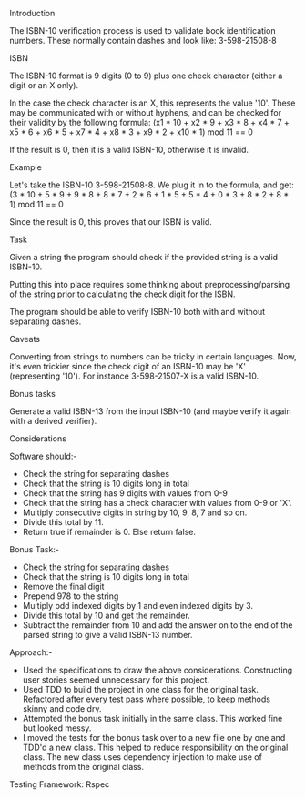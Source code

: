 Introduction

The ISBN-10 verification process is used to validate book identification numbers. 
These normally contain dashes and look like: 3-598-21508-8

ISBN


The ISBN-10 format is 9 digits (0 to 9) plus one check character (either a digit or an X only).

In the case the check character is an X, this represents the value '10'. 
These may be communicated with or without hyphens, and can be checked for their validity by the following formula:
(x1 * 10 + x2 * 9 + x3 * 8 + x4 * 7 + x5 * 6 + x6 * 5 + x7 * 4 + x8 * 3 + x9 * 2 + x10 * 1) mod 11 == 0

If the result is 0, then it is a valid ISBN-10, otherwise it is invalid.

Example

Let's take the ISBN-10 3-598-21508-8. 
We plug it in to the formula, and get:
(3 * 10 + 5 * 9 + 9 * 8 + 8 * 7 + 2 * 6 + 1 * 5 + 5 * 4 + 0 * 3 + 8 * 2 + 8 * 1) mod 11 == 0

Since the result is 0, this proves that our ISBN is valid.


Task

Given a string the program should check if the provided string is a valid ISBN-10.

Putting this into place requires some thinking about preprocessing/parsing of the string prior to calculating the check digit for the ISBN.

The program should be able to verify ISBN-10 both with and without separating dashes.

Caveats

Converting from strings to numbers can be tricky in certain languages. Now, it's even trickier since
the check digit of an ISBN-10 may be 'X' (representing '10'). For instance 3-598-21507-X is a valid ISBN-10.

Bonus tasks

Generate a valid ISBN-13 from the input ISBN-10 (and maybe verify it again with a derived verifier).




Considerations

Software should:-
  - Check the string for separating dashes
  - Check that the string is 10 digits long in total
  - Check that the string has 9 digits with values from 0-9
  - Check that the string has a check character with values from      0-9 or 'X'.
  - Multiply consecutive digits in string by 10, 9, 8, 7 and so on.
  - Divide this total by 11.
  - Return true if remainder is 0. Else return false.

Bonus Task:-
  - Check the string for separating dashes
  - Check that the string is 10 digits long in total
  - Remove the final digit
  - Prepend 978 to the string
  - Multiply odd indexed digits by 1 and even indexed digits by 3.
  - Divide this total by 10 and get the remainder.
  - Subtract the remainder from 10 and add the answer on to the end 
    of the parsed string to give a valid ISBN-13 number.



Approach:-
  - Used the specifications to draw the above considerations. 
    Constructing user stories seemed unnecessary for this project.
  - Used TDD to build the project in one class for the original       task. Refactored after every test pass where possible, to keep    methods skinny and code dry.
  - Attempted the bonus task initially in the same class. This        worked fine but looked messy.
  - I moved the tests for the bonus task over to a new file one 
    by one and TDD'd a new class. This helped to reduce responsibility on the original class. The new class uses dependency injection to make use of methods from the original class.





Testing Framework: Rspec
